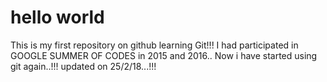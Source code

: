 # hello world
This is my first repository on github
learning Git!!!
I had participated in GOOGLE SUMMER OF CODES in 2015  and 2016..
Now i have started using git again..!!!
updated on 25/2/18...!!!

